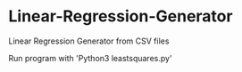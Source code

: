 # Linear-Regression-Generator
Linear Regression Generator from CSV files

Run program with 'Python3 leastsquares.py'
